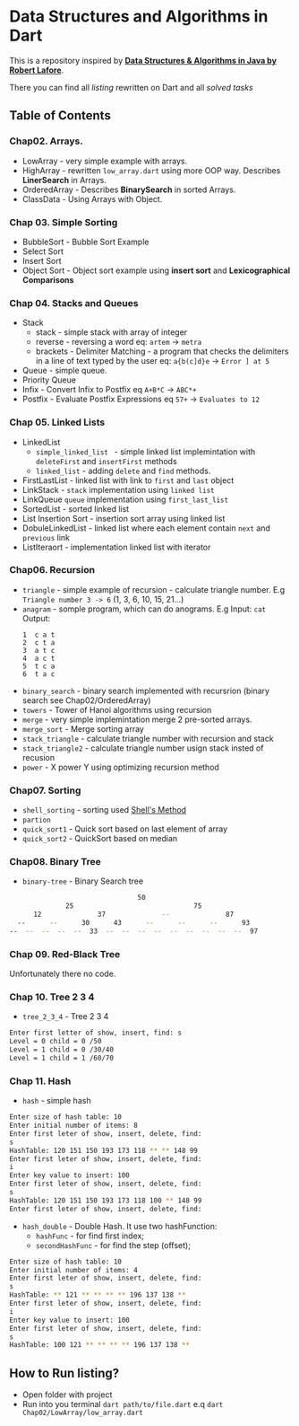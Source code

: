 # Data Structures and Algorithms in Dart

This is a repository inspired by **[Data Structures & Algorithms in Java by Robert Lafore](https://www.amazon.com/Data-Structures-Algorithms-Java-2nd/dp/0672324539)**.

There you can find all _listing_ rewritten on Dart and all _solved tasks_

## Table of Contents
### Chap02. Arrays.
  - LowArray - very simple example with arrays. 
  - HighArray - rewritten `low_array.dart` using more OOP way. Describes **LinerSearch** in Arrays.
  - OrderedArray - Describes **BinarySearch** in sorted Arrays.
  - ClassData - Using Arrays with Object.
### Chap 03. Simple Sorting
  - BubbleSort - Bubble Sort Example
  - Select Sort
  - Insert Sort
  - Object Sort - Object sort example using **insert sort** and **Lexicographical Comparisons**
### Chap 04. Stacks and Queues
  - Stack
    - stack - simple stack with array of integer
    - reverse - reversing a word eq: `artem` -> `metra`
    - brackets - Delimiter Matching - a program that checks the delimiters in a line of text typed by the user eq: `a{b(c]d}e` -> `Error ] at 5`
  - Queue - simple queue.
  - Priority Queue
  - Infix - Convert Infix to Postfix eq `A+B*C` -> `ABC*+`
  - Postfix - Evaluate Postfix Expressions eq `57+` -> `Evaluates to 12`
### Chap 05. Linked Lists
  - LinkedList
    - `simple_linked_list ` - simple linked list implemintation with `deleteFirst` and `insertFirst` methods
    - `linked_list` - adding `delete` and `find` methods.
  - FirstLastList - linked list with link to `first` and `last` object
  - LinkStack - `stack` implementation using `linked list`
  - LinkQueue `queue` implementation using `first_last_list`
  - SortedList - sorted linked list
  - List Insertion Sort - insertion sort array using linked list
  - DobuleLinkedList - linked list where each element contain `next` and `previous` link
  - ListIteraort - implementation linked list with iterator 
### Chap06. Recursion
  - `triangle` - simple example of recursion - calculate triangle number. E.g `Triangle number 3 -> 6` (1, 3, 6, 10, 15, 21...)
  - `anagram` - somple program, which can do anograms. 
    E.g Input: `cat`
    Output:
    ```
    1  c a t
    2  c t a
    3  a t c
    4  a c t
    5  t c a
    6  t a c
    ```
  - `binary_search` - binary search implemented with recursrion (binary search see Chap02/OrderedArray)
  - `towers` - Tower of Hanoi algorithms using recursion
  - `merge` - very simple implemintation merge 2 pre-sorted arrays.
  - `merge_sort` - Merge sorting array
  - `stack_triangle` - calculate triangle number with recursion and stack
  - `stack_triangle2` - calculate triangle number usign stack insted of recusion
  - `power` - X power Y using optimizing recursion method
### Chap07. Sorting
  - `shell_sorting` - sorting used [Shell's Method](https://en.wikipedia.org/wiki/Shellsort)
  - `partion`
  - `quick_sort1` - Quick sort based on last element of array
  - `quick_sort2` - QuickSort based on median
### Chap08. Binary Tree
  - `binary-tree` - Binary Search tree
  ```bash
                                  50
                25                              75
        12              37              --              87
    --      --      30      43      --      --      --      93
  --  --  --  --  --  33  --  --  --  --  --  --  --  --  --  97
  ```
### Chap 09. Red-Black Tree
  Unfortunately there no code.
### Chap 10. Tree 2 3 4
  - `tree_2_3_4` - Tree 2 3 4
  ```bash
  Enter first letter of show, insert, find: s
  Level = 0 child = 0 /50
  Level = 1 child = 0 /30/40
  Level = 1 child = 1 /60/70
  ```    
### Chap 11. Hash
- `hash` - simple hash

```bash
Enter size of hash table: 10
Enter initial number of items: 8
Enter first leter of show, insert, delete, find: 
s
HashTable: 120 151 150 193 173 118 ** ** 148 99 
Enter first leter of show, insert, delete, find: 
i
Enter key value to insert: 100
Enter first leter of show, insert, delete, find: 
s
HashTable: 120 151 150 193 173 118 100 ** 148 99 
Enter first leter of show, insert, delete, find: 
```

- `hash_double` - Double Hash. It use two hashFunction:
    - `hashFunc` - for find first index;
    - `secondHashFunc` - for find the step (offset); 

```bash
Enter size of hash table: 10
Enter initial number of items: 4
Enter first leter of show, insert, delete, find: 
s
HashTable: ** 121 ** ** ** ** 196 137 138 ** 
Enter first leter of show, insert, delete, find: 
i
Enter key value to insert: 100
Enter first leter of show, insert, delete, find: 
s
HashTable: 100 121 ** ** ** ** 196 137 138 ** 
```


## How to Run listing?

- Open folder with project
- Run into you terminal `dart path/to/file.dart` e.q `dart Chap02/LowArray/low_array.dart `